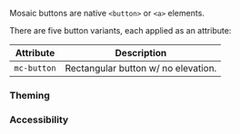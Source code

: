 Mosaic buttons are native `<button>` or `<a>` elements.

<!-- example(button-overview) -->

There are five button variants, each applied as an attribute:

| Attribute          | Description                                                                 |
|--------------------|-----------------------------------------------------------------------------|
| `mc-button`        | Rectangular button w/ no elevation.                                         |

### Theming

### Accessibility